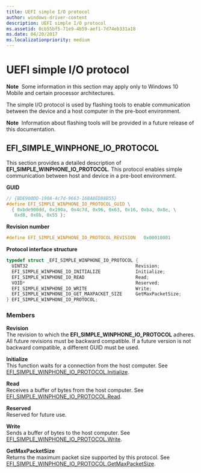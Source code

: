 ```yaml
---
title: UEFI simple I/O protocol
author: windows-driver-content
description: UEFI simple I/O protocol
ms.assetid: 0cb55bf5-71e9-4b59-aef1-7d74eb331a18
ms.date: 04/20/2017
ms.localizationpriority: medium
---
```


# UEFI simple I/O protocol


**Note**  Some information in this section may apply only to Windows 10 Mobile and certain processor architectures.

 

The simple I/O protocol is used by flashing tools to enable communication between the device and a host computer in the pre-boot environment.

**Note**  Information about flashing tools will be provided in a future release of this documentation.

 

## EFI\_SIMPLE\_WINPHONE\_IO\_PROTOCOL


This section provides a detailed description of **EFI\_SIMPLE\_WINPHONE\_IO\_PROTOCOL**. This protocol enables simple communication between host and device in a pre-boot environment.

**GUID**

```cpp
// {BDE900DD-190A-4c7d-9663-16BA8ED88B55}
#define EFI_SIMPLE_WINPHONE_IO_PROTOCOL_GUID \
  { 0xbde900dd, 0x190a, 0x4c7d, 0x96, 0x63, 0x16, 0xba, 0x8e, \
   0xd8, 0x8b, 0x55 };
```

**Revision number**

```cpp
#define EFI_SIMPLE_WINPHONE_IO_PROTOCOL_REVISION   0x00010001
```

**Protocol interface structure**

```cpp
typedef struct _EFI_SIMPLE_WINPHONE_IO_PROTOCOL {
  UINT32                                        Revision;
  EFI_SIMPLE_WINPHONE_IO_INITIALIZE             Initialize;
  EFI_SIMPLE_WINPHONE_IO_READ                   Read;
  VOID*                                         Reserved;
  EFI_SIMPLE_WINPHONE_IO_WRITE                  Write;
  EFI_SIMPLE_WINPHONE_IO_GET_MAXPACKET_SIZE     GetMaxPacketSize;
} EFI_SIMPLE_WINPHONE_IO_PROTOCOL;
```

### Members

<a href="" id="revision"></a>**Revision**  
The revision to which the **EFI\_SIMPLE\_WINPHONE\_IO\_PROTOCOL** adheres. All future revisions must be backward compatible. If a future version is not backward compatible, a different GUID must be used.

<a href="" id="initialize"></a>**Initialize**  
This function waits for a connection from the host computer. See [EFI\_SIMPLE\_WINPHONE\_IO\_PROTOCOL.Initialize](efi-simple-winphone-io-protocolinitialize.md).

<a href="" id="read"></a>**Read**  
Receives a buffer of bytes from the host computer. See [EFI\_SIMPLE\_WINPHONE\_IO\_PROTOCOL.Read](efi-simple-winphone-io-protocolread.md).

<a href="" id="reserved-"></a>**Reserved**   
Reserved for future use.

<a href="" id="write"></a>**Write**  
Sends a buffer of bytes to the host computer. See [EFI\_SIMPLE\_WINPHONE\_IO\_PROTOCOL.Write](efi-simple-winphone-io-protocolwrite.md).

<a href="" id="getmaxpacketsize"></a>**GetMaxPacketSize**  
Returns the maximum packet size supported by this protocol. See [EFI\_SIMPLE\_WINPHONE\_IO\_PROTOCOL.GetMaxPacketSize](efi-simple-winphone-io-protocolgetmaxpacketsize.md).

